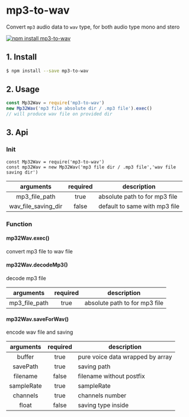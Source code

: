 # mp3-to-wav

Convert `mp3` audio data to `wav` type, for both audio type mono and stero

[![npm install mp3-to-wav](https://nodei.co/npm/mp3-to-wav.png?mini=true)](https://www.npmjs.com/package/mp3-to-wav)

## 1. Install

```bash
$ npm install --save mp3-to-wav
```

## 2. Usage

```javascript
const Mp32Wav = require('mp3-to-wav')
new Mp32Wav('mp3 file absolute dir / .mp3 file').exec()
// will produce wav file on provided dir
```

## 3. Api

### Init

```
const Mp32Wav = require('mp3-to-wav')
const mp32Wav = new Mp32Wav('mp3 file dir / .mp3 file','wav file saving dir')
```

|arguments|required|description|
|:------:|:------:|------|
|mp3_file_path|true|absolute path to for mp3 file|
|wav_file_saving_dir|false|default to same with mp3 file|

### Function

#### mp32Wav.exec()

convert mp3 file to wav file

#### mp32Wav.decodeMp3()

decode mp3 file

|arguments|required|description|
|:------:|:------:|------|
|mp3_file_path|true|absolute path to for mp3 file|

#### mp32Wav.saveForWav()

encode wav file and saving

|arguments|required|description|
|:------:|:------:|------|
|buffer|true|pure voice data wrapped by array|
|savePath|true|saving path|
|filename|false|filename without postfix|
|sampleRate|true|sampleRate|
|channels|true|channels number|
|float|false|saving type inside|